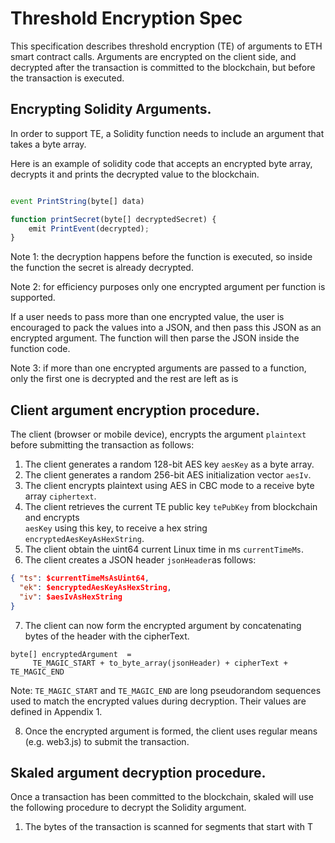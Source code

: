 # Threshold Encryption Spec

This specification describes threshold encryption (TE) of arguments to ETH
smart contract calls. Arguments are encrypted on the client side, and decrypted 
after the transaction is committed to the blockchain,  but before the transaction is executed.


## Encrypting Solidity Arguments.

In order to support TE, a Solidity function needs to include an argument 
that takes a byte array.

Here is an example of solidity code that accepts an encrypted byte array, decrypts
it and prints the decrypted value to the blockchain.

```javascript

event PrintString(byte[] data)

function printSecret(byte[] decryptedSecret) {
    emit PrintEvent(decrypted);
}
```

Note 1: the decryption happens before the function is executed, so inside the function the 
secret is already decrypted.

Note 2: for efficiency purposes only one encrypted argument per function is supported.

If a user needs to pass more than one encrypted value, the user is encouraged to 
pack the values into a JSON, and then pass this JSON as an encrypted argument.
The function will then parse the JSON inside the function code. 

Note 3: if more than one encrypted arguments are passed to a function, only the 
first one is decrypted and the rest are left as is

## Client argument encryption  procedure.

The client (browser or mobile device), encrypts the argument ```plaintext``` before submitting the 
transaction as follows:

1. The client generates a random 128-bit AES key ```aesKey``` as a byte array.
2. The client generates a random 256-bit AES initialization vector ```aesIv```.
3. The client encrypts plaintext using AES in CBC mode to a receive byte array ```ciphertext```.
4. The client retrieves the current TE public key ```tePubKey``` from blockchain and encrypts  
```aesKey``` using this key, to receive a hex string ```encryptedAesKeyAsHexString```.
5. The client obtain the uint64 current Linux time in ms ```currentTimeMs```.
6. The client creates a JSON header ```jsonHeader```as follows:

```json
{ "ts": $currentTimeMsAsUint64,
  "ek": $encryptedAesKeyAsHexString,
  "iv": $aesIvAsHexString
}
```

7. The client can now form the encrypted argument by concatenating 
bytes of the header with the cipherText.

```
byte[] encryptedArgument  = 
     TE_MAGIC_START + to_byte_array(jsonHeader) + cipherText + TE_MAGIC_END
```

Note: ```TE_MAGIC_START``` and ```TE_MAGIC_END``` are long pseudorandom sequences
used to match the encrypted values during decryption. Their values are
defined in Appendix 1.



8. Once the encrypted argument is formed, the client uses
   regular means (e.g. web3.js) to submit the transaction.


## Skaled argument decryption procedure.

Once a transaction has been committed to the blockchain, skaled will use the 
following procedure to decrypt the Solidity argument.

1. The bytes of the transaction is scanned for segments that start with
   T











